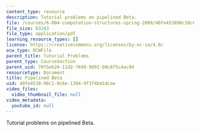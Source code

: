 ```yaml
---
content_type: resource
description: Tutorial problems on pipelined Beta.
file: /courses/6-004-computation-structures-spring-2009/40fe453898c18c6e13049f3f4b414cae_MIT6_004s09_tutor21.pdf
file_size: 83243
file_type: application/pdf
learning_resource_types: []
license: https://creativecommons.org/licenses/by-nc-sa/4.0/
ocw_type: OCWFile
parent_title: Tutorial Problems
parent_type: CourseSection
parent_uid: 70f5eb24-11d2-7699-9d92-b0c6f5c4ac94
resourcetype: Document
title: Pipelined Beta
uid: 40fe4538-98c1-8c6e-1304-9f3f4b414cae
video_files:
  video_thumbnail_file: null
video_metadata:
  youtube_id: null
---
```

Tutorial problems on pipelined Beta.